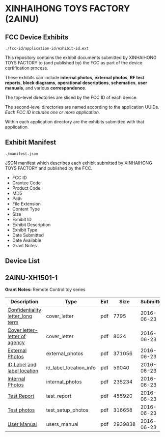 # XINHAIHONG TOYS FACTORY (2AINU)
## FCC Device Exhibits

```
./fcc-id/application-id/exhibit-id.ext
```

This repository contains the exhibit documents submitted by XINHAIHONG TOYS FACTORY to (and published by) the FCC as part of the device certification process.

These exhibits can include **internal photos**, **external photos**, **RF test reports**, **block diagrams**, **operational descriptions**, **schematics**, **user manuals**, and various **correspondence**.

The top-level directories are sliced by the FCC ID of each device.

The second-level directories are named according to the application UUIDs. *Each FCC ID includes one or more application.*

Within each application directory are the exhibits submitted with that application. 

## Exhibit Manifest

```
./manifest.json
```

JSON manifest which describes each exhibit submitted by XINHAIHONG TOYS FACTORY and published by the FCC.

- FCC ID
- Grantee Code
- Product Code
- MD5
- Path
- File Extension
- Content Type
- Size
- Exhibit ID
- Exhibit Description
- Exhibit Type
- Date Submitted
- Date Available
- Grant Notes

## Device List
## 2AINU-XH1501-1
**Grant Notes:** Remote Control toy series

| Description | Type | Ext | Size | Submitted | Available |
| ----------- | ---- | --- | ---- | --------- | --------- |
| [Confidentiality letter_long term](2AINU-XH1501-1/9287c8afb9ebd261a0625711ecb69553/3038714.pdf) | cover_letter | pdf | 7795 | 2016-06-23 | 2016-06-23 |
| [Cover letter-letter of agency](2AINU-XH1501-1/9287c8afb9ebd261a0625711ecb69553/3038715.pdf) | cover_letter | pdf | 8024 | 2016-06-23 | 2016-06-23 |
| [External Photos](2AINU-XH1501-1/9287c8afb9ebd261a0625711ecb69553/3038716.pdf) | external_photos | pdf | 371056 | 2016-06-23 | 2016-06-23 |
| [ID Label and label location](2AINU-XH1501-1/9287c8afb9ebd261a0625711ecb69553/3038717.pdf) | id_label_location_info | pdf | 59040 | 2016-06-23 | 2016-06-23 |
| [Internal Photos](2AINU-XH1501-1/9287c8afb9ebd261a0625711ecb69553/3038718.pdf) | internal_photos | pdf | 235234 | 2016-06-23 | 2016-06-23 |
| [Test Report](2AINU-XH1501-1/9287c8afb9ebd261a0625711ecb69553/3038722.pdf) | test_report | pdf | 455920 | 2016-06-23 | 2016-06-23 |
| [Test photos](2AINU-XH1501-1/9287c8afb9ebd261a0625711ecb69553/3038721.pdf) | test_setup_photos | pdf | 316658 | 2016-06-23 | 2016-06-23 |
| [User Manual](2AINU-XH1501-1/9287c8afb9ebd261a0625711ecb69553/3038723.pdf) | users_manual | pdf | 2939838 | 2016-06-23 | 2016-06-23 |
